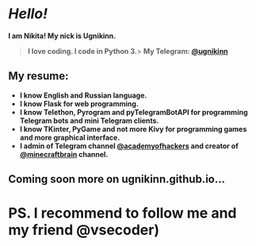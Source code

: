 
# *__Hello!__*
__I am Nikita! My nick is Ugnikinn.__
> __I love coding. I code in Python 3.__>
__My Telegram: [@ugnikinn](https://t.me/ugnikinn/)__
## My resume:
 - __I know English and Russian language.__
 - __I know Flask for web programming.__
 - __I know Telethon, Pyrogram and pyTelegramBotAPI for programming Telegram bots and mini Telegram clients.__ 
 - __I know TKinter, PyGame and not more Kivy for programming games and more graphical interface.__
 - __I admin of Telegram channel [@academyofhackers](https://t.me/academyofhackers/) and creator of [@minecraftbrain](https://t.me/minecraftbrain/) channel.__
## Coming soon more on ugnikinn.github.io...
# PS. I recommend to follow me and my friend @vsecoder)
